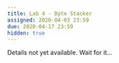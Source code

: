 ```yaml
---
title: Lab 4 - Byte Stacker
assigned: 2020-04-03 23:59
due: 2020-04-17 23:59
hidden: true
---
```

Details not yet available. Wait for it...

<!--more-->

